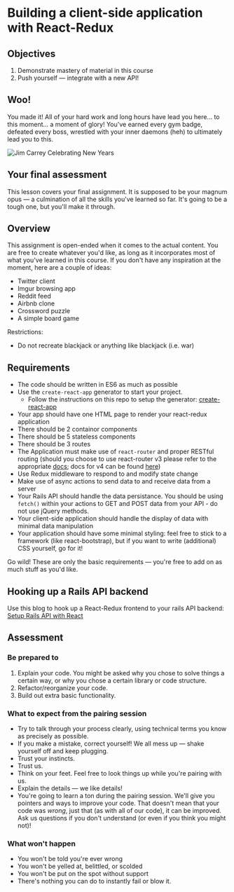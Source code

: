 # Building a client-side application with React-Redux

## Objectives

1. Demonstrate mastery of material in this course
2. Push yourself — integrate with a new API!

## Woo!
You made it! All of your hard work and long hours have lead you here... to this moment... a moment of glory! You've earned every gym badge, defeated every boss, wrestled with your inner daemons (heh) to ultimately lead you to this.

![Jim Carrey Celebrating New Years](http://i.makeagif.com/media/9-04-2015/f4fAal.gif)

## Your final assessment 

This lesson covers your final assignment. It is supposed to be your magnum opus — a culmination of
all the skills you've learned so far. It's going to be a tough one, but you'll make it through.

## Overview
This assignment is open-ended when it comes to the actual content. You are free to create
whatever you'd like, as long as it incorporates most of what you've learned in this course. If
you don't have any inspiration at the moment, here are a couple of ideas:

- Twitter client
- Imgur browsing app
- Reddit feed
- Airbnb clone
- Crossword puzzle
- A simple board game 

Restrictions:

- Do not recreate blackjack or anything like blackjack (i.e. war)

## Requirements

- The code should be written in ES6 as much as possible
- Use the `create-react-app` generator to start your project.
	- Follow the instructions on this repo to setup the generator: [create-react-app](https://github.com/facebookincubator/create-react-app)
- Your app should have one HTML page to render your react-redux application
- There should be 2 containor components
- There should be 5 stateless components
- There should be 3 routes
- The Application must make use of `react-router` and proper RESTful routing (should you choose to use react-router v3 please refer to the appropriate [docs](https://github.com/ReactTraining/react-router/tree/v3/docs); docs for v4 can be found [here](https://reacttraining.com/react-router/web/guides/quick-start))
- Use Redux middleware to respond to and modify state change
- Make use of async actions to send data to and receive data from a server
- Your Rails API should handle the data persistance. You should be using `fetch()` within your actions to GET and POST data from your API - do not use
jQuery methods.
- Your client-side application should handle the display of data with minimal data manipulation
- Your application should have some minimal styling: feel free to stick to a framework (like react-bootstrap), but if you want to
write (additional) CSS yourself, go for it!

Go wild! These are only the basic requirements — you're free to add on as much stuff as you'd like.

## Hooking up a Rails API backend

Use this blog to hook up a React-Redux frontend to your rails API backend: [Setup Rails API with React](https://www.fullstackreact.com/articles/how-to-get-create-react-app-to-work-with-your-rails-api/)

## Assessment

### Be prepared to
1. Explain your code. You might be asked why you chose to solve things a certain way, or why you
chose a certain library or code structure.
2. Refactor/reorganize your code.
3. Build out extra basic functionality.

### What to expect from the pairing session
- Try to talk through your process clearly, using technical terms you know as precisely as possible.
- If you make a mistake, correct yourself! We all mess up — shake yourself off and keep plugging.
- Trust your instincts.
- Trust us.
- Think on your feet. Feel free to look things up while you're pairing with us.
- Explain the details — we like details!
- You're going to learn a ton during the pairing session. We'll give you pointers and ways to
improve your code. That doesn't mean that your code was _wrong_, just that (as with all of our code),
it can be improved. Ask us questions if you don't understand (or even if you think you might not)!

### What won't happen
- You won't be told you're ever wrong
- You won't be yelled at, belittled, or scolded
- You won't be put on the spot without support
- There's nothing you can do to instantly fail or blow it.
